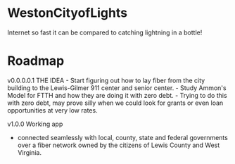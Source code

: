 # WestonCityofLights
Internet so fast it can be compared to catching lightning in a bottle!


# Roadmap

v0.0.0.0.1  THE IDEA
              - Start figuring out how to lay fiber from the city building to the Lewis-Gilmer 911 center and senior center.
              - Study Ammon's Model for FTTH and how they are doing it with zero debt.
                - Trying to do this with zero debt, may prove silly when we could look for grants or even loan opportunities
                  at very low rates.




v1.0.0 Working app 

- connected seamlessly with local, county, state and federal governments over a fiber network owned by the citizens of Lewis County and West Virginia.
